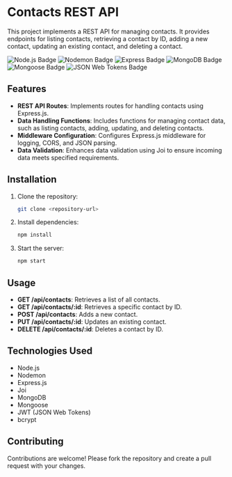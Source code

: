 # Contacts REST API

This project implements a REST API for managing contacts. It provides endpoints for listing contacts, retrieving a contact by ID, adding a new contact, updating an existing contact, and deleting a contact.

![Node.js Badge](https://img.shields.io/badge/Node.js-393?logo=nodedotjs&logoColor=fff&style=flat)
![Nodemon Badge](https://img.shields.io/badge/Nodemon-76D04B?logo=nodemon&logoColor=fff&style=flat)
![Express Badge](https://img.shields.io/badge/Express-000?logo=express&logoColor=fff&style=flat)
![MongoDB Badge](https://img.shields.io/badge/MongoDB-47A248?logo=mongodb&logoColor=fff&style=flat)
![Mongoose Badge](https://img.shields.io/badge/Mongoose-800?logo=mongoose&logoColor=fff&style=flat)
![JSON Web Tokens Badge](https://img.shields.io/badge/JSON%20Web%20Tokens-000?logo=jsonwebtokens&logoColor=fff&style=flat)

## Features

- **REST API Routes**: Implements routes for handling contacts using Express.js.
- **Data Handling Functions**: Includes functions for managing contact data, such as listing contacts, adding, updating, and deleting contacts.
- **Middleware Configuration**: Configures Express.js middleware for logging, CORS, and JSON parsing.
- **Data Validation**: Enhances data validation using Joi to ensure incoming data meets specified requirements.

## Installation

1. Clone the repository:

   ```bash
   git clone <repository-url>
   ```

2. Install dependencies:

   ```bash
   npm install
   ```

3. Start the server:

   ```bash
   npm start
   ```

## Usage

- **GET /api/contacts**: Retrieves a list of all contacts.
- **GET /api/contacts/:id**: Retrieves a specific contact by ID.
- **POST /api/contacts**: Adds a new contact.
- **PUT /api/contacts/:id**: Updates an existing contact.
- **DELETE /api/contacts/:id**: Deletes a contact by ID.

## Technologies Used

- Node.js
- Nodemon
- Express.js
- Joi
- MongoDB
- Mongoose
- JWT (JSON Web Tokens)
- bcrypt

## Contributing

Contributions are welcome! Please fork the repository and create a pull request with your changes.

